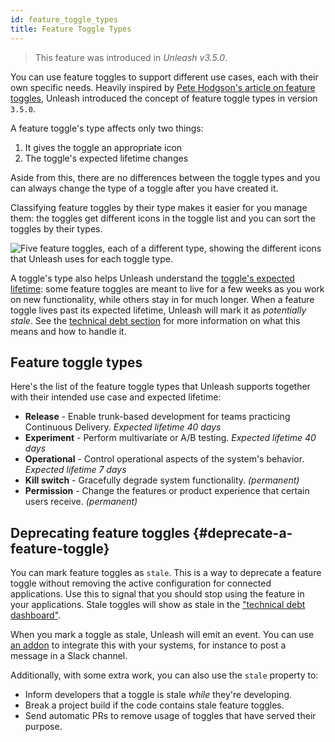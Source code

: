 ```yaml
---
id: feature_toggle_types
title: Feature Toggle Types
---
```


> This feature was introduced in _Unleash v3.5.0_.

You can use feature toggles to support different use cases, each with their own specific needs. Heavily inspired by [Pete Hodgson's article on feature toggles](https://martinfowler.com/articles/feature-toggles.html), Unleash introduced the concept of feature toggle types in version `3.5.0`.

A feature toggle's type affects only two things:
1. It gives the toggle an appropriate icon
2. The toggle's expected lifetime changes

Aside from this, there are no differences between the toggle types and you can always change the type of a toggle after you have created it.

Classifying feature toggles by their type makes it easier for you manage them: the toggles get different icons in the toggle list and you can sort the toggles by their types.

![Five feature toggles, each of a different type, showing the different icons that Unleash uses for each toggle type.](/img/toggle_type_icons.png "Feature toggle type icons")

A toggle's type also helps Unleash understand the [toggle's expected lifetime](https://www.getunleash.io/blog/feature-toggle-life-time-best-practices): some feature toggles are meant to live for a few weeks as you work on new functionality, while others stay in for much longer. When a feature toggle lives past its expected lifetime, Unleash will mark it as _potentially stale_. See the [technical debt section](../user_guide/technical_debt) for more information on what this means and how to handle it.

## Feature toggle types

Here's the list of the feature toggle types that Unleash supports together with their intended use case and expected lifetime:

- **Release** -  Enable trunk-based development for teams practicing Continuous Delivery. _Expected lifetime 40 days_
- **Experiment** - Perform multivariate or A/B testing. _Expected lifetime 40 days_
- **Operational** - Control operational aspects of the system's behavior. _Expected lifetime 7 days_
- **Kill switch** - Gracefully degrade system functionality. _(permanent)_
- **Permission** - Change the features or product experience that certain users receive. _(permanent)_

## Deprecating feature toggles {#deprecate-a-feature-toggle}

You can mark feature toggles as `stale`. This is a way to deprecate a feature toggle without removing the active configuration for connected applications. Use this to signal that you should stop using the feature in your applications. Stale toggles will show as stale in the ["technical debt dashboard"](../user_guide/technical_debt).

When you mark a toggle as stale, Unleash will emit an event. You can use [an addon](https://docs.getunleash.io/addons/index) to integrate this with your systems, for instance to post a message in a Slack channel.

Additionally, with some extra work, you can also use the `stale` property to:

- Inform developers that a toggle is stale _while_ they're developing.
- Break a project build if the code contains stale feature toggles.
- Send automatic PRs to remove usage of toggles that have served their purpose.
